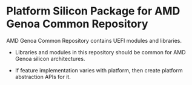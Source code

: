 # Platform Silicon Package for AMD Genoa Common Repository

AMD Genoa Common Repository contains UEFI modules and libraries.

- Libraries and modules in this repository should be common for AMD Genoa silicon architectures.

- If feature implementation varies with platform, then create platform abstraction APIs for it.